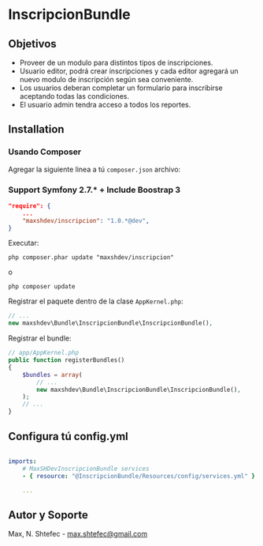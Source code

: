 # InscripcionBundle

## Objetivos
- Proveer de un modulo para distintos tipos de inscripciones.
- Usuario editor, podrá crear inscripciones y cada editor agregará un nuevo modulo de inscripción según sea conveniente.
- Los usuarios deberan completar un formulario para inscribirse aceptando todas las condiciones.
- El usuario admin tendra acceso a todos los reportes.

## Installation

### Usando Composer

Agregar la siguiente linea a tú `composer.json` archivo:

### Support Symfony 2.7.* + Include Boostrap 3

```json
"require": {
    ...
    "maxshdev/inscripcion": "1.0.*@dev",
}
```

Executar:

```cli
php composer.phar update "maxshdev/inscripcion"
```
o
```cli
php composer update
```

Registrar el paquete dentro de la clase `AppKernel.php`:

```php
// ...
new maxshdev\Bundle\InscripcionBundle\InscripcionBundle(),
```

Registrar el bundle:

```php
// app/AppKernel.php
public function registerBundles()
{
    $bundles = array(
        // ...
        new maxshdev\Bundle\InscripcionBundle\InscripcionBundle(),
    );
    // ...
}
```

## Configura tú config.yml
```yaml

imports:
    # MaxSHDevInscripcionBundle services
    - { resource: "@InscripcionBundle/Resources/config/services.yml" }

    ...

```

## Autor y Soporte

Max, N. Shtefec - max.shtefec@gmail.com